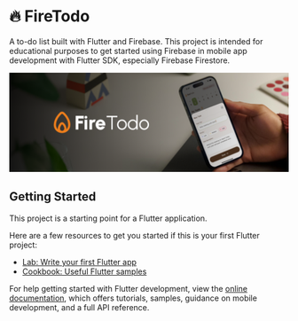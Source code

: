 # 🔥 FireTodo

A to-do list built with Flutter and Firebase. This project is intended for educational purposes to get started 
using Firebase in mobile app development with Flutter SDK, especially Firebase Firestore.

![Preview](https://github.com/codestronaut/firetodo/blob/main/art/preview.png)

## Getting Started

This project is a starting point for a Flutter application.

Here are a few resources to get you started if this is your first Flutter project:

- [Lab: Write your first Flutter app](https://docs.flutter.dev/get-started/codelab)
- [Cookbook: Useful Flutter samples](https://docs.flutter.dev/cookbook)

For help getting started with Flutter development, view the
[online documentation](https://docs.flutter.dev/), which offers tutorials,
samples, guidance on mobile development, and a full API reference.
